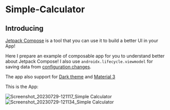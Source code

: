 # Simple-Calculator
## Introducing
[Jetpack Compose](https://developer.android.com/jetpack/compose?gclid=CjwKCAjw8ZKmBhArEiwAspcJ7inGHECWfI0hgXiSMX-gS3CFjFdE41GluLeyzZor9OyGPJfZ8n0wdBoCPXsQAvD_BwE&gclsrc=aw.ds) is a tool that you can use it to build a better UI in your App!

Here I prepare an example of composable app for you to understand better about Jetpack Compose!
I also use `androidx.lifecycle.viewmodel` for saving data from [configuration changes](https://developer.android.com/guide/topics/resources/runtime-changes).

The app also support for [Dark theme](https://developer.android.com/codelabs/jetpack-compose-theming#0) and [Material 3](https://m3.material.io/)

This is the App:


![Screenshot_20230729-121117_Simple Calculator](https://github.com/AliHejazi1382/Simple-Calculator/assets/64190439/b5e8f9aa-87aa-49d3-b5c3-976a683d01ae)![Screenshot_20230729-121134_Simple Calculator](https://github.com/AliHejazi1382/Simple-Calculator/assets/64190439/1eea1a97-afcb-447a-b94f-c27adcd565df)





